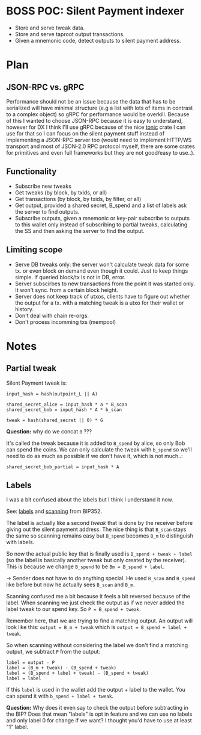 # BOSS POC: Silent Payment indexer

- Store and serve tweak data.
- Store and serve taproot output transactions.
- Given a mnemonic code, detect outputs to silent payment address.

# Plan

## JSON-RPC vs. gRPC

Performance should not be an issue because the data that has to be serialized will have minimal
structure (e.g a list with lots of items in contrast to a complex object) so gRPC for performance
would be overkill. Because of this I wanted to choose JSON-RPC because it is easy to understand,
however for DX I think I'll use gRPC because of the nice [tonic](https://crates.io/crates/tonic)
crate I can use for that so I can focus on the silent payment stuff instead of implementing a
JSON-RPC server too (would need to implement HTTP/WS transport and most of JSON-2.0 RPC protocol
myself, there are some crates for primitives and even full frameworks but they are not good/easy to
use..).


## Functionality

- Subscribe new tweaks
- Get tweaks (by block, by txids, or all)
- Get transactions (by block, by txids, by filter, or all)
- Get output, provided a shared secret, B_spend and a list of labels
  ask the server to find outputs.
- Subscribe outputs, given a mnemonic or key-pair subscribe to outputs to this wallet only
  instead of subscribing to partial tweaks, calculating the SS and then asking the server to
  find the output.

## Limiting scope

- Serve DB tweaks only: the server won't calculate tweak data for some tx. or even block on demand
  even though it could. Just to keep things simple. If queried block/tx is not in DB, error.
- Server subscirbes to new transactions from the point it was started only. It won't sync. from a
  certain block height.
- Server does not keep track of utxos, clients have to figure out whether the output for a tx. with
  a matching tweak is a utxo for their wallet or history.
- Don't deal with chain re-orgs.
- Don't process incomming txs (mempool)


# Notes

## Partial tweak

Silent Payment tweak is:
```
input_hash = hash(outpoint_L || A)

shared_secret_alice = input_hash * a * B_scan
shared_secret_bob = input_hash * A * b_scan

tweak = hash(shared_secret || 0) * G
```

**Question:** why do we concat `0` ???

It's called the tweak because it is added to `B_spend` by alice, so only Bob can spend the coins.
We can only calculate the tweak with `b_spend` so we'll need to do as much as possible if we don't
have it, which is not much..:

```
shared_secret_bob_partial = input_hash * A
```

## Labels

I was a bit confused about the labels but I think I understand it now.

See: [labels](https://github.com/bitcoin/bips/blob/master/bip-0352.mediawiki#overview) and [scanning](https://github.com/bitcoin/bips/blob/master/bip-0352.mediawiki#scanning) from BIP352.

The label is actually like a second _tweak_ that is done by the receiver before giving out the
silent payment address. The nice thing is that `B_scan` stays the same so scanning remains easy but
`B_spend` becomes `B_m` to distinguish with labels.

So now the actual public key that is finally used is `B_spend + tweak + label` (so the label is
basically another tweak but only created by the receiver). This is because we change `B_spend`
to be `Bm = B_spend + label`.

-> Sender does not have to do anything special. He used `B_scan` and `B_spend` like before but
   now he actually sees `B_scan` and `B_m`.

Scanning confused me a bit because it feels a bit reversed because of the label. When scanning we just
check the output as if we never added the label tweak to our spend key. So `P = B_spend + tweak`.

Remember here, that we are trying to find a matching output. An output will look like this:
`output = B_m + tweak` which is `output = B_spend + label + tweak`.

So when scanning without considering the label we don't find a matching output, we subtract `P` from
the output:
```
label = output - P
label = (B_m + tweak) - (B_spend + tweak)
label = (B_spend + label + tweak) - (B_spend + tweak)
label = label
```

If this `label` is used in the wallet add the output + label to the wallet. You can spend it
with `b_spend + label + tweak`.


**Question:** Why does it even say to check the output before subtracting in the BIP? Does
that mean "labels" is opt in feature and we can use no labels and only label 0 for change if we
want? I thought you'd have to use at least "1" label.
